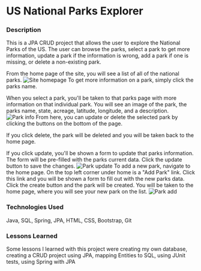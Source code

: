 # US National Parks Explorer

### Description
This is a JPA CRUD project that allows the user to explore the National Parks of the US. The user can browse the parks, select a park to get more information, update a park if the information is wrong, add a park if one is missing, or delete a non-existing park.

From the home page of the site, you will see a list of all of the national parks.
![Site homepage](https://i.imgur.com/rfPGG5a.png?raw=true "home")
To get more information on a park, simply click the parks name.

When you select a park, you'll be taken to that parks page with more information on that individual park. You will see an image of the park, the parks name, state, acreage, latitude, longitude, and a description.
![Park info](https://i.imgur.com/VZcXEaT.png?raw=true "park")
From here, you can update or delete the selected park by clicking the buttons on the bottom of the page.

If you click delete, the park will be deleted and you will be taken back to the home page.

If you click update, you'll be shown a form to update that parks information. The form will be pre-filled with the parks current data. Click the update button to save the changes.
![Park update](https://i.imgur.com/Hfg5qc6.png?raw=true "update")
To add a new park, navigate to the home page. On the top left corner under home is a "Add Park" link. Click this link and you will be shown a form to fill out with the new parks data. Click the create button and the park will be created. You will be taken to the home page, where you will see your new park on the list.
![Park add](https://i.imgur.com/UXUHmZN.png?raw=true "add")

### Technologies Used
Java, SQL, Spring, JPA, HTML, CSS, Bootstrap, Git

### Lessons Learned
Some lessons I learned with this project were creating my own database, creating a CRUD project using JPA, mapping Entities to SQL, using JUnit tests, using Spring with JPA
